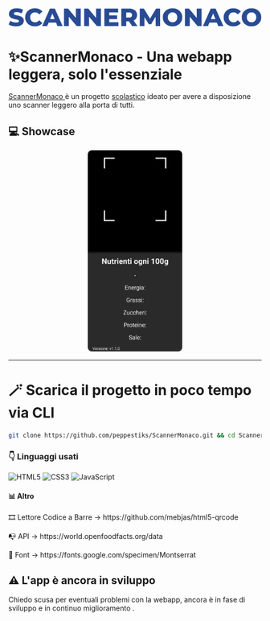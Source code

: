 <p align="center">
	<img src="./img/logo_blue.png">
</p>

# ✨ScannerMonaco - Una webapp leggera, solo l'essenziale
[ScannerMonaco ](https://scannermonaco.netlify.app "ScannerMonaco")è un progetto [scolastico](https://www.itimonaco.edu.it/ "scolastico") ideato per avere a disposizione uno scanner leggero alla porta di tutti.

## 💻 Showcase
<p align="center">
	<img src="./img/example.png" height=400px>
</p>

------------

# 🪄 Scarica il progetto in poco tempo via CLI
```bash
git clone https://github.com/peppestiks/ScannerMonaco.git && cd ScannerMonaco
```

### 👇 Linguaggi usati

![HTML5](https://img.shields.io/badge/html5-%23E34F26.svg?style=for-the-badge&logo=html5&logoColor=white) ![CSS3](https://img.shields.io/badge/css3-%231572B6.svg?style=for-the-badge&logo=css3&logoColor=white) ![JavaScript](https://img.shields.io/badge/javascript-%23323330.svg?style=for-the-badge&logo=javascript&logoColor=%23F7DF1E)

#### 📊 Altro
<p> 🎞️ Lettore Codice a Barre  &rarr; https://github.com/mebjas/html5-qrcode </p>
<p> 📭 API &rarr; https://world.openfoodfacts.org/data  </p>
<p> 📑 Font &rarr; https://fonts.google.com/specimen/Montserrat </p>

## ⚠️ L'app è ancora in sviluppo
Chiedo scusa per eventuali problemi con la webapp, ancora è in fase di sviluppo e in continuo miglioramento .
